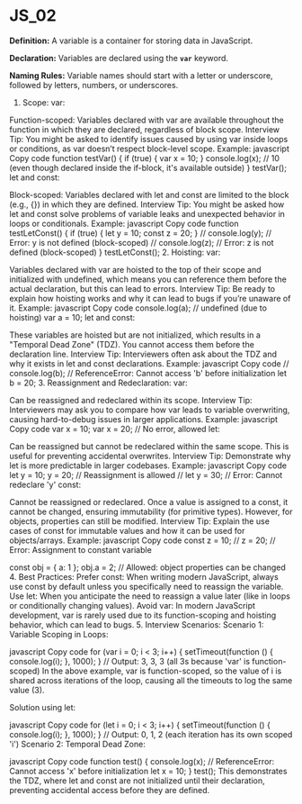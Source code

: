 # JS_02
**Definition:** A variable is a container for storing data in JavaScript.

**Declaration:** Variables are declared using the **`var`** keyword.

**Naming Rules:** Variable names should start with a letter or underscore, followed by letters, numbers, or underscores.

1. Scope:
var:

Function-scoped: Variables declared with var are available throughout the function in which they are declared, regardless of block scope.
Interview Tip: You might be asked to identify issues caused by using var inside loops or conditions, as var doesn’t respect block-level scope.
Example:
javascript
Copy code
function testVar() {
  if (true) {
    var x = 10;
  }
  console.log(x); // 10 (even though declared inside the if-block, it's available outside)
}
testVar();
let and const:

Block-scoped: Variables declared with let and const are limited to the block (e.g., {}) in which they are defined.
Interview Tip: You might be asked how let and const solve problems of variable leaks and unexpected behavior in loops or conditionals.
Example:
javascript
Copy code
function testLetConst() {
  if (true) {
    let y = 10;
    const z = 20;
  }
  // console.log(y); // Error: y is not defined (block-scoped)
  // console.log(z); // Error: z is not defined (block-scoped)
}
testLetConst();
2. Hoisting:
var:

Variables declared with var are hoisted to the top of their scope and initialized with undefined, which means you can reference them before the actual declaration, but this can lead to errors.
Interview Tip: Be ready to explain how hoisting works and why it can lead to bugs if you’re unaware of it.
Example:
javascript
Copy code
console.log(a); // undefined (due to hoisting)
var a = 10;
let and const:

These variables are hoisted but are not initialized, which results in a "Temporal Dead Zone" (TDZ). You cannot access them before the declaration line.
Interview Tip: Interviewers often ask about the TDZ and why it exists in let and const declarations.
Example:
javascript
Copy code
// console.log(b); // ReferenceError: Cannot access 'b' before initialization
let b = 20;
3. Reassignment and Redeclaration:
var:

Can be reassigned and redeclared within its scope.
Interview Tip: Interviewers may ask you to compare how var leads to variable overwriting, causing hard-to-debug issues in larger applications.
Example:
javascript
Copy code
var x = 10;
var x = 20; // No error, allowed
let:

Can be reassigned but cannot be redeclared within the same scope. This is useful for preventing accidental overwrites.
Interview Tip: Demonstrate why let is more predictable in larger codebases.
Example:
javascript
Copy code
let y = 10;
y = 20; // Reassignment is allowed
// let y = 30; // Error: Cannot redeclare 'y'
const:

Cannot be reassigned or redeclared. Once a value is assigned to a const, it cannot be changed, ensuring immutability (for primitive types). However, for objects, properties can still be modified.
Interview Tip: Explain the use cases of const for immutable values and how it can be used for objects/arrays.
Example:
javascript
Copy code
const z = 10;
// z = 20; // Error: Assignment to constant variable

const obj = { a: 1 };
obj.a = 2; // Allowed: object properties can be changed
4. Best Practices:
Prefer const: When writing modern JavaScript, always use const by default unless you specifically need to reassign the variable.
Use let: When you anticipate the need to reassign a value later (like in loops or conditionally changing values).
Avoid var: In modern JavaScript development, var is rarely used due to its function-scoping and hoisting behavior, which can lead to bugs.
5. Interview Scenarios:
Scenario 1: Variable Scoping in Loops:

javascript
Copy code
for (var i = 0; i < 3; i++) {
  setTimeout(function () {
    console.log(i);
  }, 1000);
}
// Output: 3, 3, 3 (all 3s because 'var' is function-scoped)
In the above example, var is function-scoped, so the value of i is shared across iterations of the loop, causing all the timeouts to log the same value (3).

Solution using let:

javascript
Copy code
for (let i = 0; i < 3; i++) {
  setTimeout(function () {
    console.log(i);
  }, 1000);
}
// Output: 0, 1, 2 (each iteration has its own scoped 'i')
Scenario 2: Temporal Dead Zone:

javascript
Copy code
function test() {
  console.log(x); // ReferenceError: Cannot access 'x' before initialization
  let x = 10;
}
test();
This demonstrates the TDZ, where let and const are not initialized until their declaration, preventing accidental access before they are defined.
